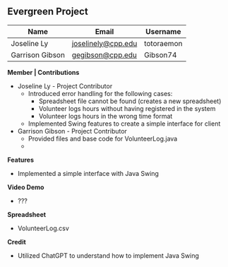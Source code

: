 ## Evergreen Project

| Name | Email | Username |
| ---- | ----- | ---------|
|Joseline Ly|joselinely@cpp.edu|totoraemon|
|Garrison Gibson|gegibson@cpp.edu|Gibson74|


**Member | Contributions**
- Joseline Ly - Project Contributor
    - Introduced error handling for the following cases:
        - Spreadsheet file cannot be found (creates a new spreadsheet)
        - Volunteer logs hours without having registered in the system
        - Volunteer logs hours in the wrong time format
    - Implemented Swing features to create a simple interface for client
- Garrison Gibson - Project Contributor
    - Provided files and base code for VolunteerLog.java
    - 

**Features**
- Implemented a simple interface with Java Swing

**Video Demo**
- ???

**Spreadsheet**
- VolunteerLog.csv

**Credit**
- Utilized ChatGPT to understand how to implement Java Swing
